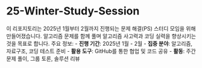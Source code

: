 # 25-Winter-Study-Session
이 리포지토리는 2025년 1월부터 2월까지 진행되는 문제 해결(PS) 스터디 모임을 위해 만들어졌습니다.   알고리즘 문제를 함께 풀며 알고리즘 사고력과 코딩 실력을 향상시키는 것을 목표로 합니다.  주요 정보: - **진행 기간**: 2025년 1월 - 2월 - **집중 분야**: 알고리즘, 자료구조, 코딩 테스트 준비 - **활용 도구**: GitHub를 통한 협업 및 코드 공유 - **활동**: 주간 문제 풀이, 그룹 토론, 솔루션 리뷰
